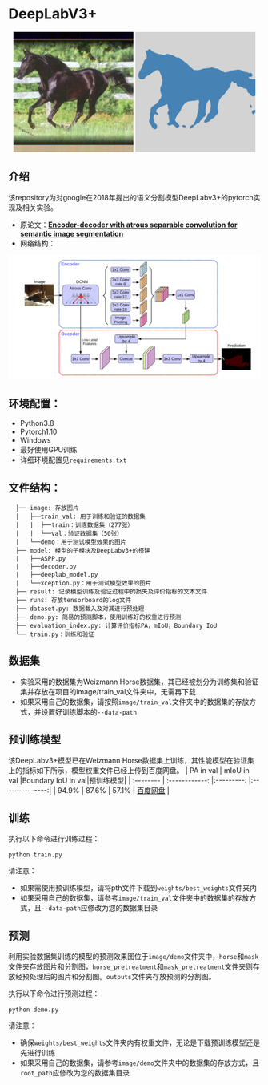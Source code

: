 # DeepLabV3+

<p align="center">
  <img src="image/horse.png" width="240" title="Original Image"/>
  <img src="image/mask.png" width="240" title="IndexNet Matting"/>
</p>

## 介绍
该repository为对google在2018年提出的语义分割模型DeepLabv3+的pytorch实现及相关实验。
- 原论文：**[Encoder-decoder with atrous separable convolution for semantic image segmentation](https://arxiv.org/abs/1802.02611v3)**
- 网络结构：
<img src="image/network.png" width="" title="Original Image"/>

## 环境配置：
* Python3.8
* Pytorch1.10
* Windows
* 最好使用GPU训练
* 详细环境配置见```requirements.txt```
## 文件结构：
```
  ├── image: 存放图片
  |   ├──train_val: 用于训练和验证的数据集
  |   |  ├──train：训练数据集（277张）
  |   |  └──val：验证数据集（50张）
  |   └──demo：用于测试模型效果的图片
  ├── model: 模型的子模块及DeepLabv3+的搭建
  |   ├──ASPP.py
  |   ├──decoder.py
  |   ├──deeplab_model.py
  |   └──xception.py：用于测试模型效果的图片
  ├── result: 记录模型训练及验证过程中的损失及评价指标的文本文件
  ├── runs: 存放tensorboard的log文件
  ├── dataset.py: 数据载入及对其进行预处理
  ├── demo.py: 简易的预测脚本，使用训练好的权重进行预测
  ├── evaluation_index.py: 计算评价指标PA，mIoU，Boundary IoU
  └── train.py：训练和验证
```
## 数据集
- 实验采用的数据集为Weizmann Horse数据集，其已经被划分为训练集和验证集并存放在项目的image/train_val文件夹中，无需再下载
- 如果采用自己的数据集，请按照`image/train_val`文件夹中的数据集的存放方式，并设置好训练脚本的`--data-path`

## 预训练模型
该DeepLabv3+模型已在Weizmann Horse数据集上训练，其性能模型在验证集上的指标如下所示，模型权重文件已经上传到百度网盘。
| PA in val | mIoU in val    |Boundary IoU in val|预训练模型|
| :-------- | :------------: |:---------: |:--------------:|
| 94.9%  | 87.6%          | 57.1%     | [百度网盘](https://pan.baidu.com/s/1GyLF2LBzQL-tY6v3GlM2mw?pwd=op76) |

## 训练
执行以下命令进行训练过程：

    python train.py

请注意：
- 如果需使用预训练模型，请将pth文件下载到`weights/best_weights`文件夹内
- 如果采用自己的数据集，请参考`image/train_val`文件夹中的数据集的存放方式，且`--data-path`应修改为您的数据集目录

## 预测
利用实验数据集训练的模型的预测效果图位于`image/demo`文件夹中，`horse`和`mask`文件夹存放图片和分割图，`horse_pretreatment`和`mask_pretreatment`文件夹则存放经预处理后的图片和分割图。`outputs`文件夹存放预测的分割图。

执行以下命令进行预测过程：

    python demo.py

请注意：
- 确保`weights/best_weights`文件夹内有权重文件，无论是下载预训练模型还是先进行训练
- 如果采用自己的数据集，请参考`image/demo`文件夹中的数据集的存放方式，且`root_path`应修改为您的数据集目录


